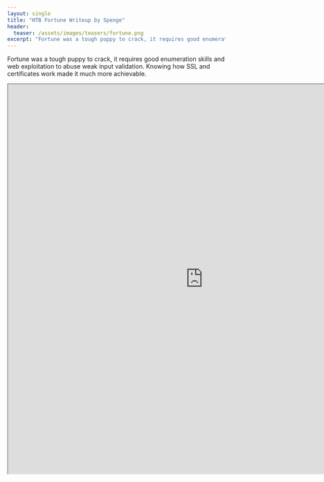 ```yaml
---
layout: single
title: "HTB Fortune Writeup by Spenge"
header:
  teaser: /assets/images/teasers/fortune.png
excerpt: "Fortune was a tough puppy to crack, it requires good enumeration skills and web exploitation to abuse weak input validation. Knowing how SSL and certificates work made it much more achievable."
---
```


Fortune was a tough puppy to crack, it requires good enumeration skills and web exploitation to abuse weak input validation. Knowing how SSL and certificates work made it much more achievable. 

<iframe src='https://spenge.pw/fortune-hackthebox-write-up/index.html' width="900" height="900" style="background: #FFFFFF" ></iframe>
